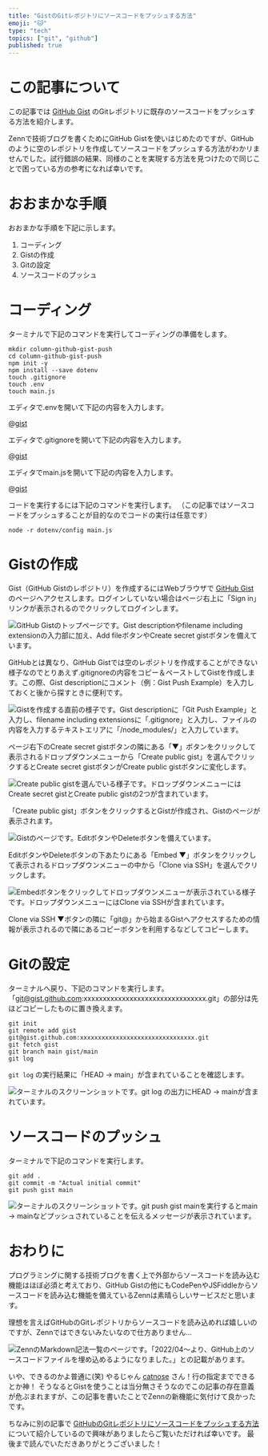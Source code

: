 ```yaml
---
title: "GistのGitレポジトリにソースコードをプッシュする方法"
emoji: "🐱"
type: "tech"
topics: ["git", "github"]
published: true
---
```


# この記事について

この記事では [GitHub Gist](https://gist.github.com/) のGitレポジトリに既存のソースコードをプッシュする方法を紹介します。

Zennで技術ブログを書くためにGitHub Gistを使いはじめたのですが、GitHubのように空のレポジトリを作成してソースコードをプッシュする方法がわかリませんでした。試行錯誤の結果、同様のことを実現する方法を見つけたので同じことで困っている方の参考になれば幸いです。



# おおまかな手順

おおまかな手順を下記に示します。

1. コーディング
2. Gistの作成
3. Gitの設定
4. ソースコードのプッシュ



# コーディング

ターミナルで下記のコマンドを実行してコーディングの準備をします。

```shell
mkdir column-github-gist-push
cd column-github-gist-push
npm init -y
npm install --save dotenv
touch .gitignore
touch .env
touch main.js
```

エディタで.envを開いて下記の内容を入力します。

@[gist](https://gist.github.com/tatsuyasusukida/96d0ae06718a5a2ad7f4e0709ca1a7aa?file=.env)

エディタで.gitignoreを開いて下記の内容を入力します。

@[gist](https://gist.github.com/tatsuyasusukida/96d0ae06718a5a2ad7f4e0709ca1a7aa?file=.gitignore)

エディタでmain.jsを開いて下記の内容を入力します。

@[gist](https://gist.github.com/tatsuyasusukida/96d0ae06718a5a2ad7f4e0709ca1a7aa?file=main.js)

コードを実行するには下記のコマンドを実行します。
（この記事ではソースコードをプッシュすることが目的なのでコードの実行は任意です）

```shell
node -r dotenv/config main.js
```



# Gistの作成

Gist（GitHub Gistのレポジトリ）を作成するにはWebブラウザで [GitHub Gist](https://gist.github.com/) のページへアクセスします。ログインしていない場合はページ右上に「Sign in」リンクが表示されるのでクリックしてログインします。

![GitHub Gistのトップページです。Gist descriptionやfilename including extensionの入力部に加え、Add fileボタンやCreate secret gistボタンを備えています。](/images/articles/github-gist-push/gist-01.png)

GitHubとは異なり、GitHub Gistでは空のレポジトリを作成することができない様子なのでとりあえず.gitignoreの内容をコピー＆ペーストしてGistを作成します。この際、Gist descriptionにコメント（例：Gist Push Example）を入力しておくと後から探すときに便利です。

![Gistを作成する直前の様子です。Gist descriptionに「Git Push Example」と入力し、filename including extensionsに「.gitignore」と入力し、ファイルの内容を入力するテキストエリアに「/node_modules/」と入力しています。](/images/articles/github-gist-push/gist-02.png)

ページ右下のCreate secret gistボタンの隣にある「▼」ボタンをクリックして表示されるドロップダウンメニューから「Create public gist」を選んでクリックするとCreate secret gistボタンがCreate public gistボタンに変化します。

![Create public gistを選んでいる様子です。ドロップダウンメニューにはCreate secret gistとCreate public gistの2つが含まれています。](/images/articles/github-gist-push/gist-03.png)

「Create public gist」ボタンをクリックするとGistが作成され、Gistのページが表示されます。

![Gistのページです。EditボタンやDeleteボタンを備えています。](/images/articles/github-gist-push/gist-04.png)

EditボタンやDeleteボタンの下あたりにある「Embed ▼」ボタンをクリックして表示されるドロップダウンメニューの中から「Clone via SSH」を選んでクリックします。

![Embedボタンをクリックしてドロップダウンメニューが表示されている様子です。ドロップダウンメニューにはClone via SSHが含まれています。](/images/articles/github-gist-push/gist-05.png)

Clone via SSH ▼ボタンの隣に「git@」から始まるGistへアクセスするための情報が表示されるので隣にあるコピーボタンを利用するなどしてコピーします。



# Gitの設定

ターミナルへ戻り、下記のコマンドを実行します。「git@gist.github.com:xxxxxxxxxxxxxxxxxxxxxxxxxxxxxxxx.git」の部分は先ほどコピーしたものに置き換えます。

```shell
git init
git remote add gist git@gist.github.com:xxxxxxxxxxxxxxxxxxxxxxxxxxxxxxxx.git
git fetch gist
git branch main gist/main
git log
```

`git log` の実行結果に「HEAD -> main」が含まれていることを確認します。

![ターミナルのスクリーンショットです。git log の出力にHEAD -> mainが含まれています。](/images/articles/github-gist-push/git-01.png)




# ソースコードのプッシュ

ターミナルで下記のコマンドを実行します。

```shell
git add .
git commit -m "Actual initial commit"
git push gist main
```

![ターミナルのスクリーンショットです。git push gist mainを実行するとmain -> mainなどプッシュされていることを伝えるメッセージが表示されています。](/images/articles/github-gist-push/push-01.png)



# おわりに

プログラミングに関する技術ブログを書く上で外部からソースコードを読み込む機能はほぼ必須と考えており、GitHub Gistの他にもCodePenやJSFiddleからソースコードを読み込む機能を備えているZennは素晴らしいサービスだと思います。

理想を言えばGitHubのGitレポジトリからソースコードを読み込めれば嬉しいのですが、Zennではできないみたいなので仕方ありません...

![ZennのMarkdown記法一覧のページです。「2022/04〜より、GitHub上のソースコードファイルを埋め込めるようになりました。」との記載があります。](/images/articles/github-gist-push/conclusion-01.png)

いや、できるのかよ普通に(笑)
やるじゃん [catnose](https://zenn.dev/catnose99) さん！行の指定までできるとか神！
そうなるとGistを使うことは当分無さそうなのでこの記事の存在意義が危ぶまれますが、この記事を書いたことでZennの新機能に気付けて良かったです。

ちなみに別の記事で [GitHubのGitレポジトリにソースコードをプッシュする方法](https://zenn.dev/tatsuyasusukida/articles/github-git-push) について紹介しているので興味がありましたらご覧いただければ幸いです。
最後まで読んでいただきありがとうございました！

